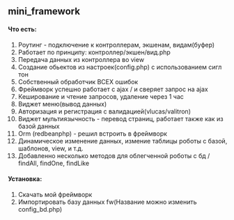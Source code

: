 ## mini_framework

#### Что есть:

1) Роутинг - подключение к контроллерам, экшенам, видам(буфер)
2) Работает по принципу: контроллер/экшен/вид.php
3) Передача данных из контроллера во view
4) Создание обьектов из настроек(config.php) с использованием сигл тон
5) Собственный обработчик ВСЕХ ошибок
6) Фреймворк успешно работает с ajax / и сверяет запрос на ajax
7) Кеширование и чтение запросов, удаление через 1 час
8) Виджет меню(вывод данных)
9) Авторизация и регистрация c валидацией(vlucas/valitron) 
10) Виджет мультиязычность - перевод страниц, работает также как из базой данных
11) Orm (redbeanphp) - решил встроить в фреймворк 
12) Динамическое изменение данных, измение таблицы роботы с базой, шаблонов, view, и т.д.
13) Добавленно несколько методов для облегченной роботы с бд / findAll, findOne, findLike 


#### Установка:

1) Скачать мой фреймворк
2) Импортировать базу данных fw(Название можно изменить config_bd.php)
